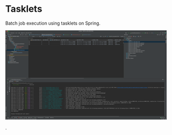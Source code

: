 # Tasklets

Batch job execution using tasklets on Spring.

![screenshot](https://raw.githubusercontent.com/amalrajan/tasklets/master/src/main/resources/img/ss.png)

.
